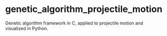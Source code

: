 # genetic_algorithm_projectile_motion
Genetic algorithm framework in C, applied to projectile motion and visualized in Python.
